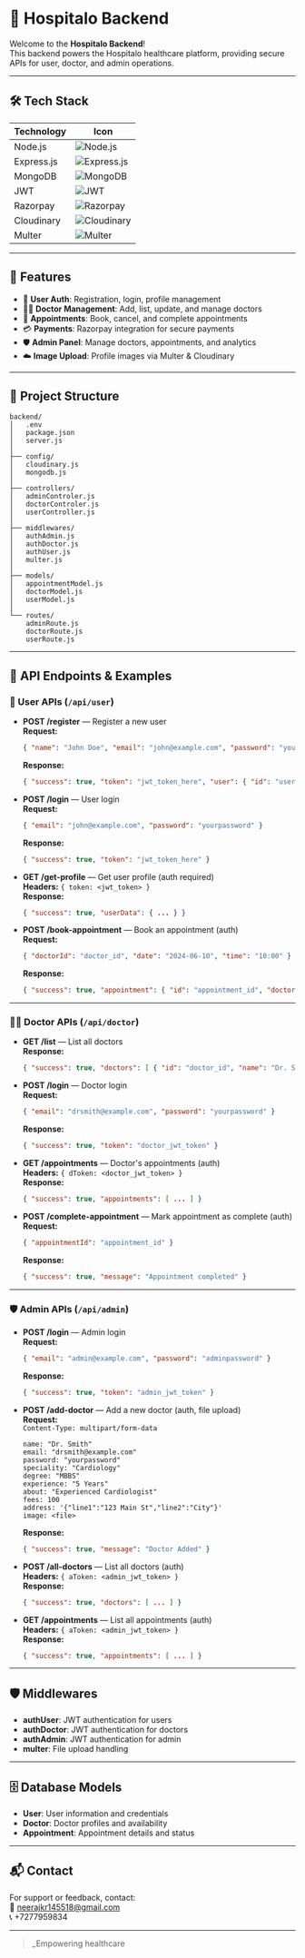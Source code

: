 # 🏥 Hospitalo Backend

Welcome to the **Hospitalo Backend**!  
This backend powers the Hospitalo healthcare platform, providing secure APIs for user, doctor, and admin operations.

---

## 🛠️ Tech Stack

| Technology   | Icon                                                                 |
|--------------|----------------------------------------------------------------------|
| Node.js      | ![Node.js](https://img.shields.io/badge/Node.js-339933?logo=node.js&logoColor=white&style=for-the-badge) |
| Express.js   | ![Express.js](https://img.shields.io/badge/Express.js-000000?logo=express&logoColor=white&style=for-the-badge) |
| MongoDB      | ![MongoDB](https://img.shields.io/badge/MongoDB-47A248?logo=mongodb&logoColor=white&style=for-the-badge) |
| JWT          | ![JWT](https://img.shields.io/badge/JWT-000000?logo=jsonwebtokens&logoColor=white&style=for-the-badge) |
| Razorpay     | ![Razorpay](https://img.shields.io/badge/Razorpay-02042B?logo=razorpay&logoColor=white&style=for-the-badge) |
| Cloudinary   | ![Cloudinary](https://img.shields.io/badge/Cloudinary-3448C5?logo=cloudinary&logoColor=white&style=for-the-badge) |
| Multer       | ![Multer](https://img.shields.io/badge/Multer-FFCA28?logo=upload&logoColor=black&style=for-the-badge) |

---

## 🚀 Features

- 👤 **User Auth**: Registration, login, profile management
- 👨‍⚕️ **Doctor Management**: Add, list, update, and manage doctors
- 📅 **Appointments**: Book, cancel, and complete appointments
- 💳 **Payments**: Razorpay integration for secure payments
- 🛡️ **Admin Panel**: Manage doctors, appointments, and analytics
- ☁️ **Image Upload**: Profile images via Multer & Cloudinary

---

## 📁 Project Structure

```
backend/
│   .env
│   package.json
│   server.js
│
├── config/
│   cloudinary.js
│   mongodb.js
│
├── controllers/
│   adminControler.js
│   doctorControler.js
│   userController.js
│
├── middlewares/
│   authAdmin.js
│   authDoctor.js
│   authUser.js
│   multer.js
│
├── models/
│   appointmentModel.js
│   doctorModel.js
│   userModel.js
│
└── routes/
    adminRoute.js
    doctorRoute.js
    userRoute.js
```

---

## 📡 API Endpoints & Examples

### 👤 User APIs (`/api/user`)

- **POST /register** — Register a new user  
  **Request:**  
  ```json
  { "name": "John Doe", "email": "john@example.com", "password": "yourpassword" }
  ```
  **Response:**  
  ```json
  { "success": true, "token": "jwt_token_here", "user": { "id": "user_id", "name": "John Doe", "email": "john@example.com" } }
  ```

- **POST /login** — User login  
  **Request:**  
  ```json
  { "email": "john@example.com", "password": "yourpassword" }
  ```
  **Response:**  
  ```json
  { "success": true, "token": "jwt_token_here" }
  ```

- **GET /get-profile** — Get user profile (auth required)  
  **Headers:** `{ token: <jwt_token> }`  
  **Response:**  
  ```json
  { "success": true, "userData": { ... } }
  ```

- **POST /book-appointment** — Book an appointment (auth)  
  **Request:**  
  ```json
  { "doctorId": "doctor_id", "date": "2024-06-10", "time": "10:00" }
  ```
  **Response:**  
  ```json
  { "success": true, "appointment": { "id": "appointment_id", "doctorId": "doctor_id", "userId": "user_id", "date": "2024-06-10", "time": "10:00" } }
  ```

---

### 👨‍⚕️ Doctor APIs (`/api/doctor`)

- **GET /list** — List all doctors  
  **Response:**  
  ```json
  { "success": true, "doctors": [ { "id": "doctor_id", "name": "Dr. Smith", ... } ] }
  ```

- **POST /login** — Doctor login  
  **Request:**  
  ```json
  { "email": "drsmith@example.com", "password": "yourpassword" }
  ```
  **Response:**  
  ```json
  { "success": true, "token": "doctor_jwt_token" }
  ```

- **GET /appointments** — Doctor's appointments (auth)  
  **Headers:** `{ dToken: <doctor_jwt_token> }`  
  **Response:**  
  ```json
  { "success": true, "appointments": [ ... ] }
  ```

- **POST /complete-appointment** — Mark appointment as complete (auth)  
  **Request:**  
  ```json
  { "appointmentId": "appointment_id" }
  ```
  **Response:**  
  ```json
  { "success": true, "message": "Appointment completed" }
  ```

---

### 🛡️ Admin APIs (`/api/admin`)

- **POST /login** — Admin login  
  **Request:**  
  ```json
  { "email": "admin@example.com", "password": "adminpassword" }
  ```
  **Response:**  
  ```json
  { "success": true, "token": "admin_jwt_token" }
  ```

- **POST /add-doctor** — Add a new doctor (auth, file upload)  
  **Request:**  
  `Content-Type: multipart/form-data`  
  ```
  name: "Dr. Smith"
  email: "drsmith@example.com"
  password: "yourpassword"
  speciality: "Cardiology"
  degree: "MBBS"
  experience: "5 Years"
  about: "Experienced Cardiologist"
  fees: 100
  address: '{"line1":"123 Main St","line2":"City"}'
  image: <file>
  ```
  **Response:**  
  ```json
  { "success": true, "message": "Doctor Added" }
  ```

- **POST /all-doctors** — List all doctors (auth)  
  **Headers:** `{ aToken: <admin_jwt_token> }`  
  **Response:**  
  ```json
  { "success": true, "doctors": [ ... ] }
  ```

- **GET /appointments** — List all appointments (auth)  
  **Headers:** `{ aToken: <admin_jwt_token> }`  
  **Response:**  
  ```json
  { "success": true, "appointments": [ ... ] }
  ```

---

## 🛡️ Middlewares

- **authUser**: JWT authentication for users
- **authDoctor**: JWT authentication for doctors
- **authAdmin**: JWT authentication for admin
- **multer**: File upload handling

---

## 🗄️ Database Models

- **User**: User information and credentials
- **Doctor**: Doctor profiles and availability
- **Appointment**: Appointment details and status

---

## 📬 Contact

For support or feedback, contact:  
📧 neerajkr145518@gmail.com  
📞 +7277959834

---

> _Empowering healthcare